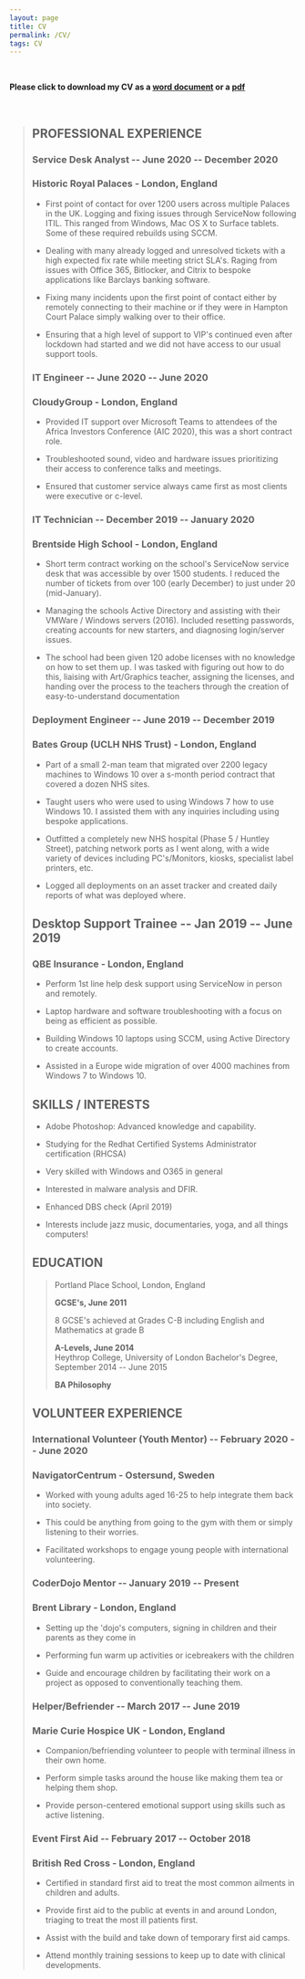 ```yaml
---
layout: page
title: CV
permalink: /CV/
tags: CV
---
```


<br />

 **Please click to download my CV as a [word document](https://www.bgigurtsis.com/CVs/Billy%20Gigurtsis%20CV.doc) or a [pdf](https://www.bgigurtsis.com/CVs/Billy%20Gigurtsis%20CV.pdf)**

<br />

> ## PROFESSIONAL EXPERIENCE
>
>
> ### Service Desk Analyst -- June 2020 -- December 2020
> ### Historic Royal Palaces - London, England <br />
>
> -   First point of contact for over 1200 users across multiple Palaces in the UK. Logging and fixing issues through ServiceNow following
> ITIL. This ranged from Windows, Mac OS X to Surface tablets. Some of
> these required rebuilds using SCCM.
>
> -   Dealing with many already logged and unresolved tickets with a high expected fix rate while meeting strict SLA\'s. Raging from issues
> with Office 365, Bitlocker, and Citrix to bespoke applications like
> Barclays banking software.
>
> -   Fixing many incidents upon the first point of contact either by remotely connecting to their machine or if they were in Hampton Court
> Palace simply walking over to their office.
>
> -   Ensuring that a high level of support to VIP's continued even after lockdown had started and we did not have access to our usual
> support tools.
>
>
>
> ### IT Engineer -- June 2020 -- June 2020
>
> ### CloudyGroup - London, England <br />
>
> -   Provided IT support over Microsoft Teams to attendees of the Africa Investors Conference (AIC 2020), this was a short contract
> role.
>
> -   Troubleshooted sound, video and hardware issues prioritizing their access to conference talks and meetings.
>
> -   Ensured that customer service always came first as most clients were executive or c-level.
>
>
>
> ### IT Technician -- December 2019 -- January 2020
>
> ### Brentside High School - London, England <br />
>
>
> -   Short term contract working on the school\'s ServiceNow service desk that was accessible by over 1500 students. I reduced the number
> of tickets from over 100 (early December) to just under 20
> (mid-January).
>
> -   Managing the schools Active Directory and assisting with their VMWare / Windows servers (2016). Included resetting passwords,
> creating accounts for new starters, and diagnosing login/server
> issues.
>
> -   The school had been given 120 adobe licenses with no knowledge on how to set them up. I was tasked with figuring out how to do this,
> liaising with Art/Graphics teacher, assigning the licenses, and
> handing over the process to the teachers through the creation of
> easy-to-understand documentation
>
> ### Deployment Engineer -- June 2019 -- December 2019
>
> ### Bates Group (UCLH NHS Trust) - London, England <br />
>
> -   Part of a small 2-man team that migrated over 2200 legacy machines to Windows 10 over a s-month period contract that covered a dozen NHS
> sites.
>
> -   Taught users who were used to using Windows 7 how to use Windows 10. I assisted them with any inquiries including using bespoke applications.
>
> -   Outfitted a completely new NHS hospital (Phase 5 / Huntley Street), patching network ports as I went along, with a wide variety
> of devices including PC's/Monitors, kiosks, specialist label printers,
> etc.
>
> -   Logged all deployments on an asset tracker and created daily reports of what was deployed where.
>
> ## Desktop Support Trainee -- Jan 2019 -- June 2019
>
> ### QBE Insurance - London, England <br />
>
> -   Perform 1st line help desk support using ServiceNow in person and remotely.
>
> -   Laptop hardware and software troubleshooting with a focus on being as efficient as possible.
>
> -   Building Windows 10 laptops using SCCM, using Active Directory to create accounts.
>
> -   Assisted in a Europe wide migration of over 4000 machines from Windows 7 to Windows 10.
>
>
> ## SKILLS / INTERESTS
>
> -   Adobe Photoshop: Advanced knowledge and capability.
>
> -   Studying for the Redhat Certified Systems Administrator certification (RHCSA)
>
> -   Very skilled with Windows and O365 in general
>
> -   Interested in malware analysis and DFIR.
>
> -   Enhanced DBS check (April 2019)
>
> -   Interests include jazz music, documentaries, yoga, and all things computers!
>
> ## EDUCATION
>
> > Portland Place School,
> > London, England
> >
> > **GCSE's, June 2011**
> >
> > 8 GCSE's achieved at Grades C-B including English and Mathematics at grade B
> >
> > **A-Levels, June 2014**
> > \
> > Heythrop College, University of London
> > Bachelor's Degree, September 2014 -- June 2015
> >
> > **BA Philosophy**
> >
>
> ## VOLUNTEER EXPERIENCE
>
> ###  International Volunteer (Youth Mentor) -- February 2020 -- June 2020
>
> ### NavigatorCentrum - Ostersund, Sweden <br />
>
> -   Worked with young adults aged 16-25 to help integrate them back into society.
>
> -   This could be anything from going to the gym with them or simply listening to their worries.
>
> -   Facilitated workshops to engage young people with international volunteering.
>
>
> ### CoderDojo Mentor -- January 2019 -- Present
>
> ### Brent Library - London, England <br />
>
> -   Setting up the 'dojo's computers, signing in children and their parents as they come in
>
> -   Performing fun warm up activities or icebreakers with the children
>
> -   Guide and encourage children by facilitating their work on a project as opposed to conventionally teaching them.
>
> ### Helper/Befriender -- March 2017 -- June 2019
>
> ### Marie Curie Hospice UK - London, England <br />
>
> -   Companion/befriending volunteer to people with terminal illness in their own home.
>
> -   Perform simple tasks around the house like making them tea or helping them shop.
>
> -   Provide person-centered emotional support using skills such as active listening.
>
> ### Event First Aid -- February 2017 -- October 2018
>
> ### British Red Cross - London, England <br />
>
> -   Certified in standard first aid to treat the most common ailments in children and adults.
>
> -   Provide first aid to the public at events in and around London, triaging to treat the most ill patients first.
>
> -   Assist with the build and take down of temporary first aid camps.
>
> -   Attend monthly training sessions to keep up to date with clinical developments.

